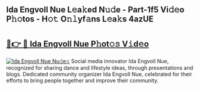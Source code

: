 ## Ida Engvoll Nue L𝚎a𝚔ed N𝚞𝚍e - Part-1f5 Vi𝚍𝚎o P𝚑𝚘tos - H𝚘𝚝 O𝚗𝚕yf𝚊ns L𝚎a𝚔s 4azUE

# <h2><a href="http://kfc4zh.oniu.top/?m=Ida+Engvoll+Nue">🔗👉 🔴 Ida Engvoll Nue P𝚑ot𝚘𝚜 V𝚒d𝚎o</a></h2>

[![Ida Engvoll Nue Nu𝚍e𝚜](https://i.imgur.com/0qMVB7G.gif)](http://kfc4zh.oniu.top/?m=Ida+Engvoll+Nue)
Social media innovator Ida Engvoll Nue, recognized for sharing dance and lifestyle ideas, through presentations and blogs. Dedicated community organizer Ida Engvoll Nue, celebrated for their efforts to bring people together and improve their community.  

